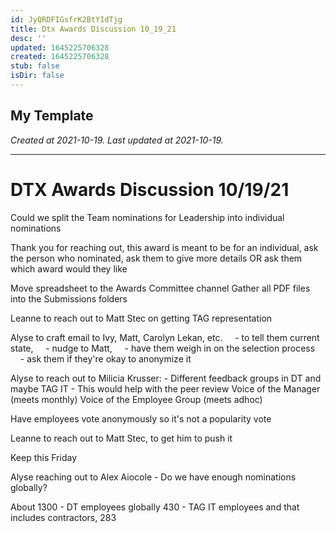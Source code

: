 ```yaml
---
id: JyQRDFIGsfrK2BtYIdTjg
title: Dtx Awards Discussion 10_19_21
desc: ''
updated: 1645225706328
created: 1645225706328
stub: false
isDir: false
---
```

My Template
---

_Created at 2021-10-19._
_Last updated at 2021-10-19._




---

# DTX Awards Discussion 10/19/21


Could we split the Team nominations for Leadership into individual nominations

Thank you for reaching out, this award is meant to be for an individual, ask the person who nominated, ask them to give more details OR ask them which award would they like

Move spreadsheet to the Awards Committee channel
Gather all PDF files into the Submissions folders

Leanne to reach out to Matt Stec on getting TAG representation

Alyse to craft email to Ivy, Matt, Carolyn Lekan, etc.
    - to tell them current state,
    - nudge to Matt,
    - have them weigh in on the selection process
        - ask them if they're okay to anonymize it

Alyse to reach out to Milicia Krusser:
\- Different feedback groups in DT and maybe TAG IT
\- This would help with the peer review
Voice of the Manager (meets monthly)
Voice of the Employee Group (meets adhoc)

Have employees vote anonymously so it's not a popularity vote

Leanne to reach out to Matt Stec, to get him to push it

Keep this Friday

Alyse reaching out to Alex Aiocole
\- Do we have enough nominations globally?

About
1300 - DT employees globally
430 - TAG IT employees and that includes contractors, 283


